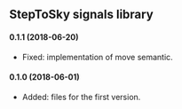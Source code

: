 
StepToSky signals library
---------------------------------------------------------------------------
#### 0.1.1 (2018-06-20)

- Fixed: implementation of move semantic. 

#### 0.1.0 (2018-06-01)

- Added: files for the first version. 